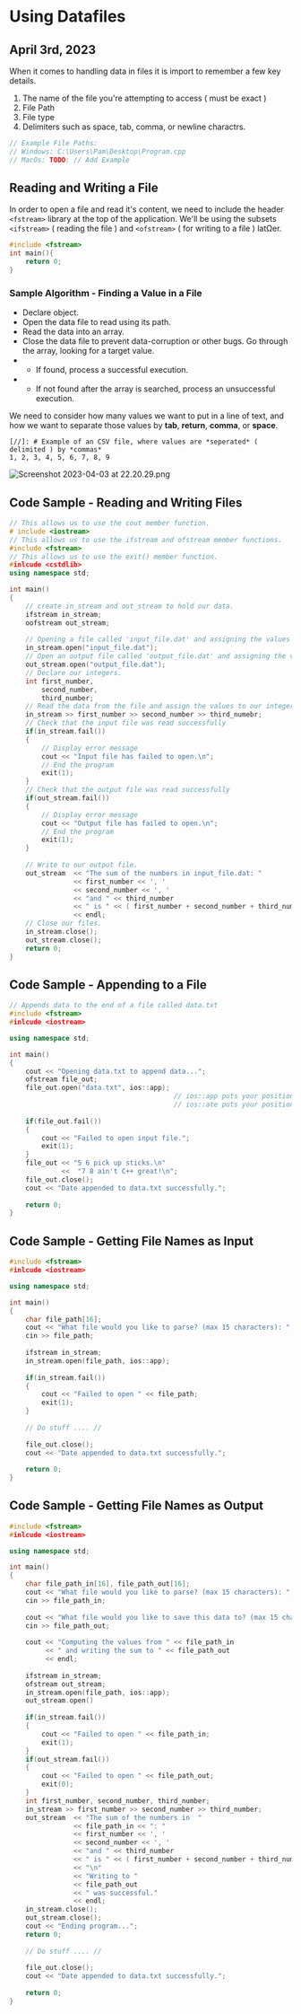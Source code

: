 # Using Datafiles
## April 3rd, 2023

When it comes to handling data in files it is import to remember a few key details.
1. The name of the file you're attempting to access ( must be exact )
2. File Path 
3. File type
4. Delimiters such as space, tab, comma, or newline charactrs.

```cpp
// Example File Paths:
// Windows: C:\Users\Pam\Desktop\Program.cpp
// MacOs: TODO: // Add Example
```

## Reading and Writing a File
In order to open a file and read it's content, we need to include the header `<fstream>` library at the top of the
application. We'll be using the subsets `<ifstream>` ( reading the file ) and `<ofstream>` ( for writing to a file )
latΩer.

```cpp
#include <fstream>
int main(){
    return 0;
}
```

### Sample Algorithm - Finding a Value in a File
* Declare <ifstream> object.
* Open the data file to read using its path.
* Read the data into an array.
* Close the data file to prevent data-corruption or other bugs.
Go through the array, looking for a target value.
* * If found, process a successful execution.
* * If not found after the array is searched, process an unsuccessful execution.

We need to consider how many values we want to put in a line of text, and how we want to separate those values
by __tab__, __return__, __comma__, or __space__.
```csv
[//]: # Example of an CSV file, where values are *seperated* ( delimited ) by *commas*
1, 2, 3, 4, 5, 6, 7, 8, 9
```

![Screenshot 2023-04-03 at 22.20.29.png](assets%2FScreenshot%202023-04-03%20at%2022.20.29.png)

## Code Sample - Reading and Writing Files
```cpp
// This allows us to use the cout member function.
# include <iostream>
// This allows us to use the ifstream and ofstream member functions.
#include <fstream>
// This allows us to use the exit() member function.
#inlcude <cstdlib>
using namespace std;

int main()
{
    // create in_stream and out_stream to hold our data.
    ifstream in_stream;
    oofstream out_stream;
    
    // Opening a file called 'input_file.dat' and assigning the values to in_stream
    in_stream.open("input_file.dat");
    // Open an output file called 'output_file.dat' and assigning the values to out_stream
    out_stream.open("output_file.dat");
    // Declare our integers.
    int first_number,
        second_number,
        third_number;
    // Read the data from the file and assign the values to our integers.
    in_stream >> first_number >> second_number >> third_numebr;
    // Check that the input file was read successfully
    if(in_stream.fail())
    {
        // Display error message
        cout << "Input file has failed to open.\n";
        // End the program
        exit(1);
    }
    // Check that the output file was read successfully
    if(out_stream.fail())
    {
        // Display error message
        cout << "Output file has failed to open.\n";
        // End the program
        exit(1);
    }
    
    // Write to our output file.
    out_stream  << "The sum of the numbers in input_file.dat: " 
                << first_number << ', ' 
                << second_number << ', ' 
                << "and " << third_number 
                << " is " << ( first_number + second_number + third_number ) 
                << endl;
    // Close our files.
    in_stream.close();
    out_stream.close();
    return 0;
}
```

## Code Sample - Appending to a File
```cpp
// Appends data to the end of a file called data.txt
#include <fstream>
#inlcude <iostream>

using namespace std;

int main()
{
    cout << "Opening data.txt to append data...";
    ofstream file_out;
    file_out.open("data.txt", ios::app);
                                         // ios::app puts your position at the end of the file every time the stream is flushed.
                                         // ios::ate puts your position to the end of the file it is opened.
                                         
    if(file_out.fail())
    {
        cout << "Failed to open input file.";
        exit(1);
    }
    file_out << "5 6 pick up sticks.\n"
             <<  "7 8 ain't C++ great!\n";
    file_out.close();
    cout << "Date appended to data.txt successfully.";
    
    return 0;
}
```

## Code Sample - Getting File Names as Input
```cpp
#include <fstream>
#inlcude <iostream>

using namespace std;

int main()
{
    char file_path[16];
    cout << "What file would you like to parse? (max 15 characters): ";
    cin >> file_path;
    
    ifstream in_stream;
    in_stream.open(file_path, ios::app);
    
    if(in_stream.fail())
    {
        cout << "Failed to open " << file_path;
        exit(1);
    }
    
    // Do stuff .... //
    
    file_out.close();
    cout << "Date appended to data.txt successfully.";
    
    return 0;
}
```

## Code Sample - Getting File Names as Output
```cpp
#include <fstream>
#inlcude <iostream>

using namespace std;

int main()
{
    char file_path_in[16], file_path_out[16];
    cout << "What file would you like to parse? (max 15 characters): ";
    cin >> file_path_in;
    
    cout << "What file would you like to save this data to? (max 15 characters): ";   
    cin >> file_path_out;
    
    cout << "Computing the values from " << file_path_in 
         << " and writing the sum to " << file_path_out 
         << endl;
    
    ifstream in_stream;
    ofstream out_stream;
    in_stream.open(file_path, ios::app);
    out_stream.open()
    
    if(in_stream.fail())
    {
        cout << "Failed to open " << file_path_in;
        exit(1);
    }
    if(out_stream.fail())
    {
        cout << "Failed to open " << file_path_out;
        exit(0);
    }
    int first_number, second_number, third_number;
    in_stream >> first_number >> second_number >> third_number;
    out_stream  << "The sum of the numbers in  "
                << file_path_in << ": "
                << first_number << ', ' 
                << second_number << ', ' 
                << "and " << third_number 
                << " is " << ( first_number + second_number + third_number ) 
                << "\n"
                << "Writing to " 
                << file_path_out
                << " was successful."
                << endl;
    in_stream.close();
    out_stream.close();
    cout << "Ending program...";
    return 0;
    
    // Do stuff .... //
    
    file_out.close();
    cout << "Date appended to data.txt successfully.";
    
    return 0;
}
```